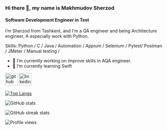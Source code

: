 ### Hi there 👋, my name is Makhmudov Sherzod
#### Software Development Engineer in Test

I’m Sherzod from Tashkent, and I'm a QA engineer and being Architecture engineer, A especially work with Python.

Skills: Python / C / Java / Automation / Appium / Selenium / Pytest/ Postman / JMeter / Manual testing /

- 🔭 I’m currently working on improve skills in AQA engineer. 
- 🌱 I’m currently learning Swift


[<img src='https://cdn.jsdelivr.net/npm/simple-icons@3.0.1/icons/github.svg' alt='github' height='40'>](https://github.com/sher95)  [<img src='https://cdn.jsdelivr.net/npm/simple-icons@3.0.1/icons/linkedin.svg' alt='linkedin' height='40'>](https://www.linkedin.com/in/sherzod-makhmudov-073aba150)  

[![Top Langs](https://github-readme-stats.vercel.app/api/top-langs/?username=sher95)](https://github.com/anuraghazra/github-readme-stats)

![GitHub stats](https://github-readme-stats.vercel.app/api?username=sher95&show_icons=true)  

![GitHub streak stats](https://github-readme-streak-stats.herokuapp.com/?user=sher95)  

![Profile views](https://gpvc.arturio.dev/sher95) 



